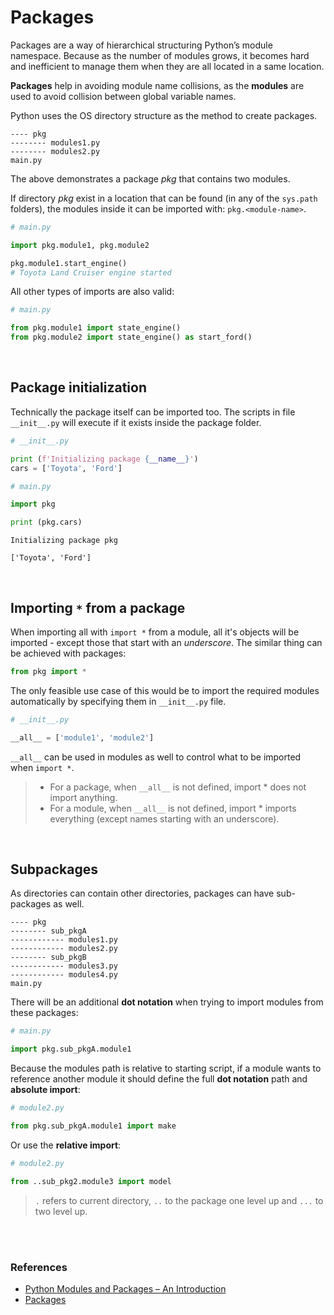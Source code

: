 # Packages

Packages are a way of hierarchical structuring Python’s module namespace. Because as the number of modules grows, it becomes hard and inefficient to manage them when they are all located in a same location.

**Packages** help in avoiding module name collisions, as the **modules** are used to avoid collision between global variable names.

Python uses the OS directory structure as the method to create packages. 

```
---- pkg
-------- modules1.py
-------- modules2.py
main.py
```

The above demonstrates a package *pkg* that contains two modules.

If directory *pkg* exist in a location that can be found (in any of the ```sys.path``` folders), the modules inside it can be imported with: ```pkg.<module-name>```.

```py
# main.py

import pkg.module1, pkg.module2

pkg.module1.start_engine()
# Toyota Land Cruiser engine started
```

All other types of imports are also valid:

```py
# main.py

from pkg.module1 import state_engine()
from pkg.module2 import state_engine() as start_ford()
```

<br>

## Package initialization

Technically the package itself can be imported too. The scripts in file ```__init__.py``` will execute if it exists inside the package folder.

```py
# __init__.py

print (f'Initializing package {__name__}')
cars = ['Toyota', 'Ford']
```

```py
# main.py

import pkg

print (pkg.cars)
```
```
Initializing package pkg

['Toyota', 'Ford']
```

<br>

## Importing ```*``` from a package

When importing all with ```import *``` from a module, all it's objects will be imported - except those that start with an *underscore*. The similar thing can be achieved with packages:

```py
from pkg import *
```

The only feasible use case of this would be to import the required modules automatically by specifying them in ```__init__.py``` file.

```py
# __init__.py

__all__ = ['module1', 'module2']
```

```__all__``` can be used in modules as well to control what to be imported when ```import *```.

> * For a package, when ```__all__``` is not defined, import * does not import anything.
> * For a module, when ```__all__``` is not defined, import * imports everything (except names starting with an underscore).

<br>

## Subpackages

As directories can contain other directories, packages can have sub-packages as well.

```
---- pkg
-------- sub_pkgA
------------ modules1.py
------------ modules2.py
-------- sub_pkgB
------------ modules3.py
------------ modules4.py
main.py
```

There will be an additional **dot notation** when trying to import modules from these packages:

```py
# main.py

import pkg.sub_pkgA.module1
```

Because the modules path is relative to starting script, if a module wants to reference another module it should define the full **dot notation** path and **absolute import**:

```py
# module2.py

from pkg.sub_pkgA.module1 import make
```

Or use the **relative import**:

```py
# module2.py

from ..sub_pkg2.module3 import model
```

>```.``` refers to current directory, ```..``` to the package one level up and ```...``` to two level up.

<br>
<br>

### References

* [Python Modules and Packages – An Introduction](https://realpython.com/python-modules-packages/)
* [Packages](https://docs.python.org/3/tutorial/modules.html)